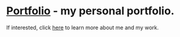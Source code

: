 [Portfolio](https://mvaliquette.surge.sh) - my personal portfolio.
============================
If interested, click [here](https://mvaliquette.surge.sh) to learn more about me and my work.